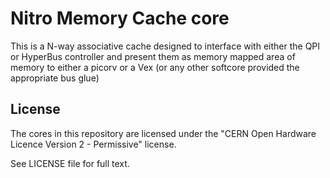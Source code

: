 Nitro Memory Cache core
=======================

This is a N-way associative cache designed to interface with either
the QPI or HyperBus controller and present them as memory mapped
area of memory to either a picorv or a Vex (or any other softcore
provided the appropriate bus glue)


License
-------

The cores in this repository are licensed under the
"CERN Open Hardware Licence Version 2 - Permissive" license.

See LICENSE file for full text.
